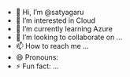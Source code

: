 - 👋 Hi, I’m @satyagaru
- 👀 I’m interested in Cloud
- 🌱 I’m currently learning Azure
- 💞️ I’m looking to collaborate on ...
- 📫 How to reach me ...
- 😄 Pronouns: 
- ⚡ Fun fact: ...

<!---
satyagaru/satyagaru is a ✨ special ✨ repository because its `README.md` (this file) appears on your GitHub profile.
You can click the Preview link to take a look at your changes.
--->
